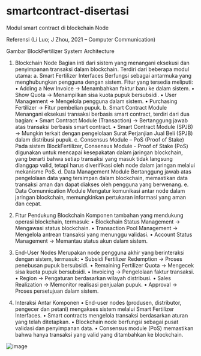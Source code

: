 # smartcontract-disertasi
Modul smart contract di blockchain Node

 
Referensi (Li Luo; J Zhou, 2021 – Computer Communication)
 
Gambar BlockFertilizer System Architecture

1.	Blockchain Node
Bagian inti dari sistem yang menangani eksekusi dan penyimpanan transaksi dalam blockchain. Terdiri dari beberapa modul utama:
a.	Smart Fertilizer Interfaces
Berfungsi sebagai antarmuka yang menghubungkan pengguna dengan sistem. Fitur yang tersedia meliputi:
•	Adding a New Invoice → Menambahkan faktur baru ke dalam sistem.
•	Show Quota → Menampilkan sisa kuota pupuk bersubsidi.
•	User Management → Mengelola pengguna dalam sistem.
•	Purchasing Fertilizer → Fitur pembelian pupuk.
b.	Smart Contract Module
Menangani eksekusi transaksi berbasis smart contract, terdiri dari dua bagian:
•	Smart Contract Module (Transaction) → Bertanggung jawab atas transaksi berbasis smart contract.
•	Smart Contract Module (SPJB) → Mungkin terkait dengan pengelolaan Surat Perjanjian Jual Beli (SPJB) dalam distribusi pupuk.
c.	Consensus Module – PoS (Proof of Stake)
Pada sistem BlockFertilizer, Consensus Module - Proof of Stake (PoS) digunakan untuk mencapai kesepakatan dalam jaringan blockchain, yang berarti bahwa setiap transaksi yang masuk tidak langsung dianggap valid, tetapi harus diverifikasi oleh node dalam jaringan melalui mekanisme PoS.
d.	Data Management Module
Bertanggung jawab atas pengelolaan data yang tersimpan dalam blockchain, memastikan data transaksi aman dan dapat diakses oleh pengguna yang berwenang.
e.	Data Comunnication Module
Mengatur komunikasi antar node dalam jaringan blockchain, memungkinkan pertukaran informasi yang aman dan cepat.

2.	Fitur Pendukung Blockchain
Komponen tambahan yang mendukung operasi blockchain, termasuk:
•	Blockchain Status Management → Mengawasi status blockchain.
•	Transaction Pool Management → Mengelola antrean transaksi yang menunggu validasi.
•	Account Status Management → Memantau status akun dalam sistem.
3.	End-User Nodes
Merupakan node pengguna akhir yang berinteraksi dengan sistem, termasuk:
•	Subsidi Fertilizer Redemption → Proses penebusan pupuk bersubsidi.
•	Remaining Fertilizer Quota → Mengecek sisa kuota pupuk bersubsidi.
•	Invoicing → Pengelolaan faktur transaksi.
•	Region → Pengaturan berdasarkan wilayah distribusi.
•	Sales Realization → Memonitor realisasi penjualan pupuk.
•	Approval → Proses persetujuan dalam sistem.
4.	Interaksi Antar Komponen
•	End-user nodes (produsen, distributor, pengecer dan  petani) mengakses sistem melalui Smart Fertilizer Interfaces.
•	Smart contracts mengelola transaksi berdasarkan aturan yang telah ditetapkan.
•	Blockchain node berfungsi sebagai pusat validasi dan penyimpanan data.
•	Consensus module (PoS) memastikan bahwa hanya transaksi yang valid yang ditambahkan ke blockchain.


![image](https://github.com/user-attachments/assets/7baf7be9-abed-42c6-9050-5fb303b6e6cb)
